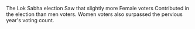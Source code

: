 The Lok Sabha election Saw that slightly more Female voters Contributed in the election than men voters. Women voters also surpassed the pervious year's voting count. 
